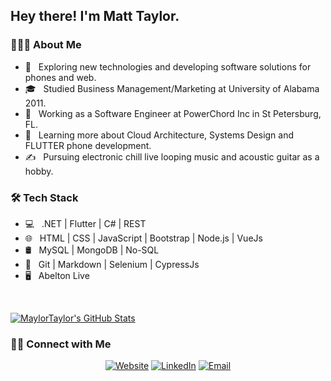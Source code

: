 <h2> Hey there! I'm Matt Taylor.</h2>

<h3> 👨🏻‍💻 About Me </h3>

- 🤔 &nbsp; Exploring new technologies and developing software solutions for phones and web.
- 🎓 &nbsp; Studied Business Management/Marketing at University of Alabama 2011.
- 💼 &nbsp; Working as a Software Engineer at PowerChord Inc in St Petersburg, FL.
- 🌱 &nbsp; Learning more about Cloud Architecture, Systems Design and FLUTTER phone development.
- ✍️ &nbsp; Pursuing electronic chill live looping music and acoustic guitar as a hobby.

<h3>🛠 Tech Stack</h3>

- 💻 &nbsp; .NET | Flutter | C# | REST
- 🌐 &nbsp; HTML | CSS | JavaScript | Bootstrap | Node.js | VueJs
- 🛢 &nbsp; MySQL | MongoDB | No-SQL
- 🔧 &nbsp; Git | Markdown | Selenium | CypressJs
- 🖥 &nbsp; Abelton Live

<br/>

[![MaylorTaylor's GitHub Stats](https://github-readme-stats.vercel.app/api?username=maylortaylor&show_icons=true)](https://github.com/maylortaylor)

<h3> 🤝🏻 Connect with Me </h3>

<p align="center">
<a href="https://maylortaylor.github.io/"><img alt="Website" src="https://img.shields.io/badge/Website-www.maylortaylor.github.io-blue?style=flat-square&logo=google-chrome"></a>
<a href="https://www.linkedin.com/in/maylortaylor/"><img alt="LinkedIn" src="https://img.shields.io/badge/LinkedIn-Matthew%20Taylor-blue?style=flat-square&logo=linkedin"></a>
<a href="mailto:maylortaylor@gmail.com"><img alt="Email" src="https://img.shields.io/badge/Email-MaylorTaylor@gmail.com-blue?style=flat-square&logo=gmail"></a>
</p>
